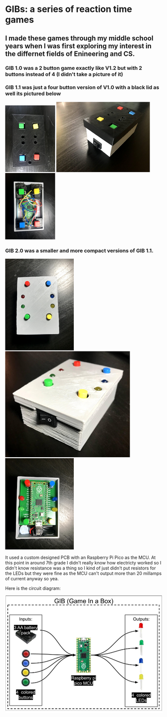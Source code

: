# GIBs: a series of reaction time games

## I made these games through my middle school years when I was first exploring my interest in the differnet fields of Enineering and CS. 

### GIB 1.0 was a 2 button game exactly like V1.2 but with 2 buttons instead of 4 (I didn't take a picture of it)

### GIB 1.1 was just a four button version of V1.0 with a black lid as well its pictured below

<img src="/assets/GIB_1.1_TOP.jpg" alt="GIB 1.1 top view" width="160"/>
<img src="/assets/GIB_1.1_ISO.jpg" alt="GIB 1.1 angled view" width="300"/>
<img src="/assets/GIB_1.1_uncovered.jpg" alt="GIB 1.1 inside view" width="160"/>

### GIB 2.0 was a smaller and more compact versions of GIB 1.1. 

<img src="/assets/GIB_2.0_TOP.jpg" alt="GIB 2.0 top view" width="220"/>
<img src="/assets/GIB_2.0_ISO.jpg" alt="GIB 2.0 angled view" width="400"/>
<img src="/assets/GIB_2.0_uncovered.jpg" alt="GIB 2.0 inside view" width="220"/>



It used a custom designed PCB with an Raspberry Pi Pico as the MCU. At this point in around 7th grade I didn't really know how electricty worked so I didn't know resistance was a thing so I kind of just didn't put resistors for the LEDs but they were fine as the MCU can't output more than 20 millamps of current anyway so yea. 

Here is the circuit diagram:

<img src="/assets/GIB_Block_Diagram.jpg" alt="GIB Block Diagram" width="1000"/>
